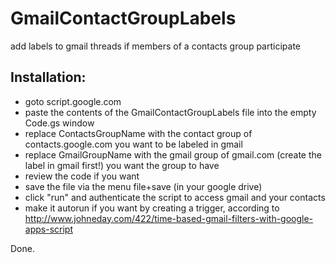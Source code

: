 # GmailContactGroupLabels
add labels to gmail threads if members of a contacts group participate

## Installation: 

- goto script.google.com
- paste the contents of the GmailContactGroupLabels file into the empty Code.gs window
- replace ContactsGroupName with the contact group of contacts.google.com you want to be labeled in gmail
- replace GmailGroupName with the gmail group of gmail.com (create the label in gmail first!) you want the group to have
- review the code if you want
- save the file via the menu file+save (in your google drive)
- click "run" and authenticate the script to access gmail and your contacts
- make it autorun if you want by creating a trigger, according to http://www.johneday.com/422/time-based-gmail-filters-with-google-apps-script

Done.
